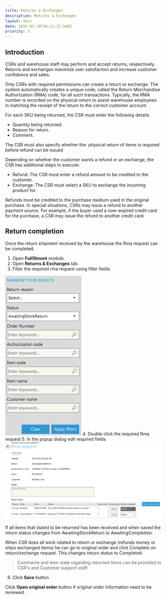 ```yaml
---
title: Returns & Exchanges
description: Returns & Exchanges
layout: docs
date: 2015-03-18T20:11:12.560Z
priority: 3
---
```

## Introduction

CSRs and warehouse staff may perform and accept returns, respectively. Returns and exchanges maximize user satisfaction and increase customer confidence and sales.

Only CSRs with required permissions can create a return or exchange. The system automatically creates a unique code, called the Return Merchandise Authorization (RMA) code, for all such transactions. Typically, the RMA number is recorded on the physical return to assist warehouse employees in matching the receipt of the return to the correct customer account.

For each SKU being returned, the CSR must enter the following details:

* Quantity being returned.
* Reason for return.
* Comment.

The CSR must also specify whether the  physical return of items is required before refund can be issued

Depending on whether the customer wants a refund or an exchange, the CSR has additional steps to execute:

* Refund: The CSR must enter a refund amount to be credited to the customer.
* Exchange: The CSR must select a SKU to exchange the incoming product for.

Refunds must be credited to the purchase medium used in the original purchase. In special situations, CSRs may issue a refund to another payment source. For example, if the buyer used a now-expired credit card for the purchase, a CSR may issue the refund to another credit card.

## Return completion

Once the return shipment received by the warehouse the Rma request can be completed.

1. Open **Fulfillment** module.
2. Open **Returns & Exchanges** tab.
3. Filter the required rma request using filter fields
  <img src="../../../../assets/images/docs/image2013-6-14 17_28_24.png" />
4. Double click the required Rma request
5. In the popup dialog edit required fields
  <img src="../../../../assets/images/docs/image2013-6-14 17_40_26.png" />

If all items that stated to be returned has been received and when saved the return status changes from AwaitingStockReturn to AwaitingCompletion.

When CSR does all work related to return or exchange (refunds money or ships exchanged items) he can go to original order and click Complete on return/exchange request. This changes return status to Completed.

> Comments and item state regarding returned items can be provided to CSR's and Customer support staff.

6. Click **Save** button

Click **Open original order** button if original order information need to be reviewed.